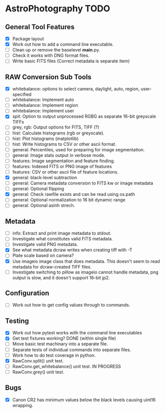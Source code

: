 # AstroPhotography TODO

## General Tool Features

- [X] Package layout
- [X] Work out how to add a command line executable.
- [ ] Clean up or remove the baselevel __main__.py.
- [ ] Check it works with DNG format files.
- [ ] Write basic FITS files (Correct metadata is separate item)

## RAW Conversion Sub Tools

- [X] whitebalance: options to select camera, daylight, auto, region, user-specified
- [ ] whitebalance: Implement auto
- [ ] whitebalance: Implement region
- [ ] whitebalance: Implement user
- [X] spit: Option to output unprocessed RGBG as separate 16-bit greyscale TIFFs
- [ ] grey, rgb: Output options for FITS, TIFF (?)
- [ ] hist: Calculate histograms (rgb or greyscale).
- [ ] hist: Plot histograms (matplotlib)
- [ ] hist: Write histograms to CSV or other ascii format.
- [ ] general: Percentiles, used for preparing for image segmentation.
- [ ] general: Image stats output in verbose mode.
- [ ] features: Image segmentation and feature finding.
- [ ] features: Indexed FITS or PNG image of features
- [ ] features: CSV or other ascii file of feature locations.
- [X] general: black-level subtraction
- [ ] general: Camera metadata conversion to FITS kw or image metadata
- [ ] general: Optional flipping
- [X] general: Check rawfile exists and can be read using os.path
- [ ] general: Optional normalization to 16 bit dynamic range
- [ ] general: Optional asinh strech.

## Metadata

- [ ] info: Extract and print image metadata to stdout.
- [ ] Investigate what constitutes valid FITS metadata.
- [ ] Investigate valid PNG metadata.
- [X] See what metadata dcraw writes when creating tiff with -T
- [ ] Plate scale based on camera?
- [X] Use imageio image class that does metadata. 
      This doesn't seem to read metadata for dcraw-created TIFF files.
- [ ] Investigate switching to pillow as imageio cannot handle metadata,
      png output is slow, and it doesn't support 16-bit jp2.

## Configuration

- [ ] Work out how to get config values through to commands.

## Testing

- [X] Work out how pytest works with the command line executables 
- [X] Get test fixtures working? DONE (within single file)
- [ ] Move basic test machinary into a separate file.
- [ ] Separate tests of individual commands into separate files.
- [ ] Work how to do test coverage in python.
- [X] RawConv.split() unit test.
- [ ] RawConv.get_whitebalance() unit test. IN PROGRESS
- [ ] RawConv.grey() unit test.

## Bugs

- [X] Canon CR2 has minimum values below the black levels causing uint16 wrapping.
